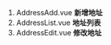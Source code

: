 1. AddressAdd.vue       **新增地址**
2. AddressList.vue          **地址列表**
3. AddressEdit.vue      **修改地址** 
